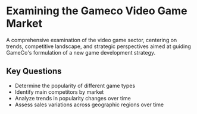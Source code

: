 # Examining the Gameco Video Game Market
A comprehensive examination of the video game sector, centering on trends, competitive landscape, and strategic perspectives aimed at guiding GameCo's formulation of a new game development strategy.
## Key Questions
* Determine the popularity of different game types
* Identify main competitors by market
* Analyze trends in popularity changes over time
* Assess sales variations across geographic regions over time





